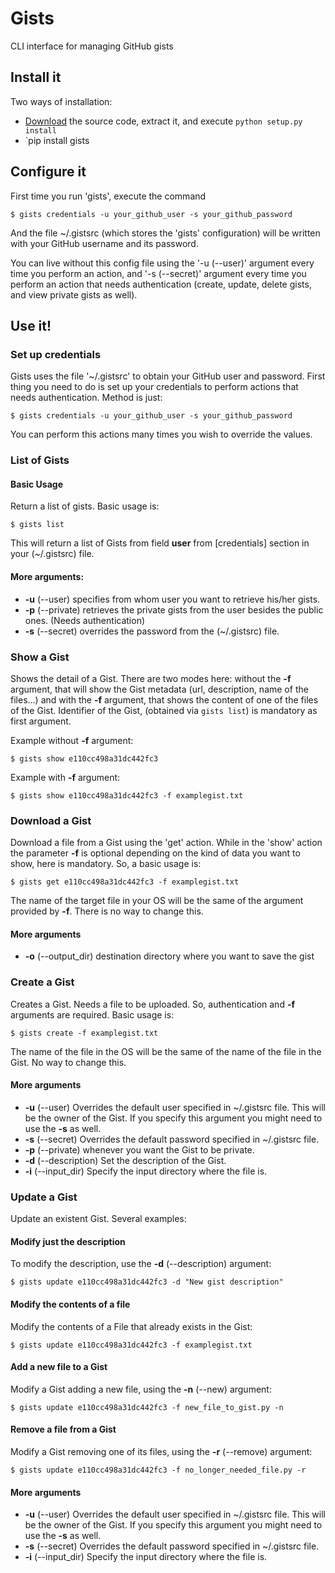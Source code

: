Gists
=====

CLI interface for managing GitHub gists

Install it
----------

Two ways of installation:

* [Download](https://github.com/jdevesa/gists/zipball/master) the source code, extract it, and execute `python setup.py install`
* `pip install gists

Configure it
------------

First time you run 'gists', execute the command

<!-- language: bash -->

    $ gists credentials -u your_github_user -s your_github_password


And the file ~/.gistsrc (which stores the 'gists' configuration) will be written
with your GitHub username and its password.

You can live without this config file using the '-u (--user)' argument every
time you perform an action, and '-s (--secret)' argument every time you perform an 
action that needs authentication (create, update, delete gists, and view private gists
as well).

Use it!
-------


### Set up credentials ###

Gists uses the file '~/.gistsrc' to obtain your GitHub user and password. First thing you need to do is set up your
credentials to perform actions that needs authentication. Method is just:

<!-- language: bash -->

    $ gists credentials -u your_github_user -s your_github_password

<!-- language: lang-none -->

You can perform this actions many times you wish to override the values.


### List of Gists ###

#### Basic Usage ####

Return a list of gists. Basic usage is:

<!-- language: bash -->

    $ gists list

<!-- language: lang-none -->

This will return a list of Gists from field __user__ from [credentials] section in your (~/.gistsrc) file. 

#### More arguments: ####

* __-u__ (--user) specifies from whom user you want to retrieve his/her gists.
* __-p__ (--private) retrieves the private gists from the user besides the public ones. (Needs authentication)
* __-s__ (--secret) overrides the password from the (~/.gistsrc) file.


### Show a Gist ###


Shows the detail of a Gist. There are two modes here: without the __-f__ argument, that will show the Gist metadata (url, description, name of the files...) and with the __-f__ argument, that shows the content of one of the files of the Gist. Identifier of the Gist, (obtained via `gists list`) is mandatory as first argument.

Example without __-f__ argument:

<!-- language:bash -->

    $ gists show e110cc498a31dc442fc3

<!-- language: lang-none -->

Example with __-f__ argument:

<!-- language: bash -->

    $ gists show e110cc498a31dc442fc3 -f examplegist.txt

<!-- language: lang-none -->


### Download a Gist ###

Download a file from a Gist using the 'get' action. While in the 'show' action the parameter __-f__ is optional depending on the kind of data you want to show, here is mandatory. So, a basic usage is:

<!-- language: bash -->

    $ gists get e110cc498a31dc442fc3 -f examplegist.txt

<!-- language: lang-none -->

The name of the target file in your OS will be the same of the argument provided by __-f__. There is no way to change this.

#### More arguments ####

* __-o__ (--output\_dir) destination directory where you want to save the gist


### Create a Gist ###

Creates a Gist. Needs a file to be uploaded. So, authentication and __-f__ arguments are required. Basic usage is:

<!-- language: bash -->

    $ gists create -f examplegist.txt

<!-- language: lang-none -->

The name of the file in the OS will be the same of the name of the file in the Gist. No way to change this.

#### More arguments ####

* __-u__ (--user) Overrides the default user specified in ~/.gistsrc file. This will be the owner of the Gist. If you specify this argument you might need to use the __-s__ as well.
* __-s__ (--secret) Overrides the default password specified in ~/.gistsrc file.
* __-p__ (--private) whenever you want the Gist to be private.
* __-d__ (--description) Set the description of the Gist.
* __-i__ (--input\_dir) Specify the input directory where the file is.


### Update a Gist ###

Update an existent Gist. Several examples:

#### Modify just the description ####

To modify the description, use the __-d__ (--description) argument:

<!-- language: bash -->

    $ gists update e110cc498a31dc442fc3 -d "New gist description"

<!-- language: lang-none -->

#### Modify the contents of a file ####

Modify the contents of a File that already exists in the Gist:

<!-- language: bash -->

    $ gists update e110cc498a31dc442fc3 -f examplegist.txt

<!-- language: lang-none -->

#### Add a new file to a Gist ####

Modify a Gist adding a new file, using the __-n__ (--new) argument:

<!-- language: bash -->

    $ gists update e110cc498a31dc442fc3 -f new_file_to_gist.py -n

<!-- language: lang-none -->

#### Remove a file from a Gist ####

Modify a Gist removing one of its files, using the __-r__ (--remove) argument:

<!-- language: bash -->

    $ gists update e110cc498a31dc442fc3 -f no_longer_needed_file.py -r

<!-- language: lang-none -->

#### More arguments ####

* __-u__ (--user) Overrides the default user specified in ~/.gistsrc file. This will be the owner of the Gist. If you specify this argument you might need to use the __-s__ as well.
* __-s__ (--secret) Overrides the default password specified in ~/.gistsrc file.
* __-i__ (--input\_dir) Specify the input directory where the file is.
